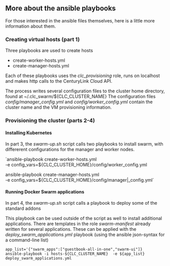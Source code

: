 
## More about the ansible playbooks

For those interested in the ansible files themselves, here is a little more information about them.

### Creating virtual hosts (part 1)

Three playbooks are used to create hosts
- create-worker-hosts.yml
- create-manager-hosts.yml

Each of these playbooks uses the _clc_provisioning_ role, runs on localhost and
makes http calls to the CenturyLink Cloud API.

The process writes several configuration files to the cluster home directory, found
at ~/.clc_swarm/${CLC_CLUSTER_NAME}  The configuration files _config/manager_config.yml_
and _config/worker_config.yml_ contain the cluster name and the VM provisioning
information.

### Provisioning the cluster (parts 2-4)

#### Installing Kubernetes

In part 3, the _swarm-up.sh_ script calls two playbooks to install swarm, with
differerent configurations for the manager and worker nodes.

`ansible-playbook  create-worker-hosts.yml \
    -e config_vars=${CLC_CLUSTER_HOME}/config/worker_config.yml

ansible-playbook  create-manager-hosts.yml \
    -e config_vars=${CLC_CLUSTER_HOME}/config/manager|_config.yml`


#### Running Docker Swarm applications

In part 4, the _swarm-up.sh_ script calls a playbook to deploy some of the standard
addons

This playbook can be used outside of the script as well to install additional
applications.  There are templates in the role _swarm-manifest_ already
written for several applications.  These can be applied with the
_deploy_swarm_applications.yml_ playbook (using the ansible json-syntax for
a command-line list)

```
app_list='{"swarm_apps":["guestbook-all-in-one","swarm-ui"]}
ansible-playbook -i hosts-${CLC_CLUSTER_NAME}  -e ${app_list}  deploy_swarm_applications.yml
```
